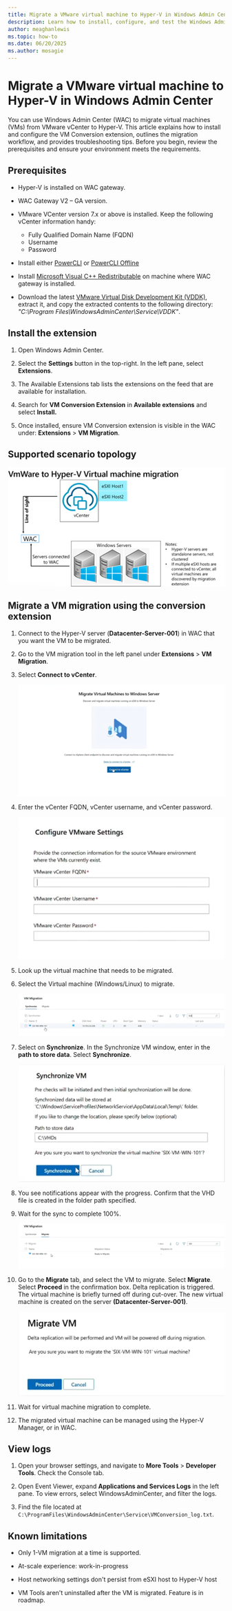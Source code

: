 ```yaml
---
title: Migrate a VMware virtual machine to Hyper-V in Windows Admin Center
description: Learn how to install, configure, and test the Windows Admin Center VM Conversion extension for migrating VMs from vCenter to Hyper-V.
author: meaghanlewis
ms.topic: how-to
ms.date: 06/20/2025
ms.author: mosagie
---
```

# Migrate a VMware virtual machine to Hyper-V in Windows Admin Center

You can use Windows Admin Center (WAC) to migrate virtual machines (VMs) from VMware vCenter to Hyper-V. This article explains how to install and configure the VM Conversion extension, outlines the migration workflow, and provides troubleshooting tips. Before you begin, review the prerequisites and ensure your environment meets the requirements.

## Prerequisites

- Hyper-V is installed on WAC gateway.

- WAC Gateway V2 – GA version.

- VMware VCenter version 7.x or above is installed. Keep the following vCenter information handy:
  - Fully Qualified Domain Name (FQDN)
  - Username
  - Password

- Install either [PowerCLI](https://techdocs.broadcom.com/us/en/vmware-cis/vcf/power-cli/latest/powercli/installing-vmware-vsphere-powercli/install-powercli.html) or [PowerCLI Offline](https://techdocs.broadcom.com/us/en/vmware-cis/vcf/power-cli/latest/powercli/installing-vmware-vsphere-powercli/install-powercli-offline.html)

- Install [Microsoft Visual C++ Redistributable](/cpp/windows/latest-supported-vc-redist) on machine where WAC
  gateway is installed.

- Download the latest [VMware Virtual Disk Development Kit (VDDK)](https://developer.broadcom.com/sdks/vmware-virtual-disk-development-kit-vddk/latest/), extract it, and copy the extracted contents to the following directory: *"C:\Program Files\WindowsAdminCenter\Service\VDDK"*.

## Install the extension

1. Open Windows Admin Center.

1. Select the **Settings** button in the top-right. In the left pane, select **Extensions**.

1. The Available Extensions tab lists the extensions on the feed that are available for installation.

1. Search for **VM Conversion Extension** in **Available extensions** and select **Install.**

1. Once installed, ensure VM Conversion extension is visible in the WAC under: **Extensions** > **VM Migration**.

## Supported scenario topology

![A diagram showing the supported scenario topology for VM migration from VMware vCenter to Hyper-V through Windows Admin Center](media/migrate-vmware-to-hyper-v/supported-scenario-topology.png)

## Migrate a VM migration using the conversion extension

1. Connect to the Hyper-V server (**Datacenter-Server-001**) in WAC that you want the VM to be migrated.

1. Go to the VM migration tool in the left panel under **Extensions** > **VM Migration**.

1. Select **Connect to vCenter**.

    [![Connect to vCenter](media/migrate-vmware-to-hyper-v/connect-to-v-center.png)](media/migrate-vmware-to-hyper-v/connect-to-vcenter.png#lightbox)

1. Enter the vCenter FQDN, vCenter username, and vCenter password.

    [![Configure VMware settings](media/migrate-vmware-to-hyper-v/configure-vmware-settings.png)](media/migrate-vmware-to-hyper-v/configure-vmware-settings.png#lightbox)

1. Look up the virtual machine that needs to be migrated.

1. Select the Virtual machine (Windows/Linux) to migrate.

    [![Synchronize tab](media/migrate-vmware-to-hyper-v/synchronize-tab.png)](media/migrate-vmware-to-hyper-v/synchronize-tab.png#lightbox)

1. Select on **Synchronize**. In the Synchronize VM window, enter in the **path to store data**. Select **Synchronize**.
 
    [![Synchronize VM dialog](media/migrate-vmware-to-hyper-v/synchronize-dialog.png)](media/migrate-vmware-to-hyper-v/synchronize-dialog.png#lightbox)

1. You see notifications appear with the progress. Confirm that the VHD file is created in the folder path specified.

1. Wait for the sync to complete 100%.

    [![Migrate tab](media/migrate-vmware-to-hyper-v/migrate-tab.png)](media/migrate-vmware-to-hyper-v/migrate-tab.png#lightbox)

1. Go to the **Migrate** tab, and select the VM to migrate. Select **Migrate**. Select **Proceed** in the confirmation box. Delta replication is triggered. The virtual machine is briefly turned off during cut-over. The new virtual machine is created on the server **(Datacenter-Server-001)**.

    [![Migrate VM dialog](media/migrate-vmware-to-hyper-v/migrate-vm-dialog.png)](media/migrate-vmware-to-hyper-v/migrate-vm-dialog.png#lightbox)

1. Wait for virtual machine migration to complete.

1. The migrated virtual machine can be managed using the Hyper-V Manager, or in WAC.

## View logs

1. Open your browser settings, and navigate to **More Tools** > **Developer Tools**. Check the Console tab.

2. Open Event Viewer, expand **Applications and Services Logs** in the left pane. To view errors, select WindowsAdminCenter, and filter the logs.

3. Find the file located at `C:\ProgramFiles\WindowsAdminCenter\Service\VMConversion_log.txt`.

## Known limitations

- Only 1-VM migration at a time is supported.

- At-scale experience: work-in-progress

- Host networking settings don't persist from eSXI host to Hyper-V host

- VM Tools aren't uninstalled after the VM is migrated. Feature is in roadmap.
